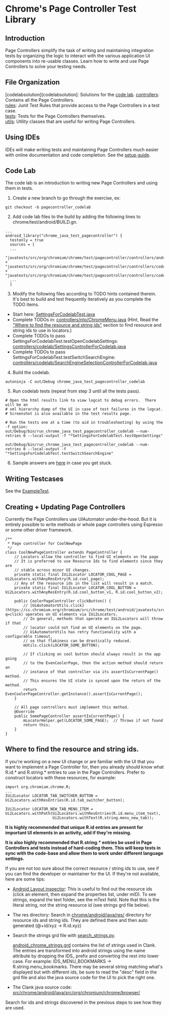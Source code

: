 # Chrome's Page Controller Test Library

## Introduction

Page Controllers simplify the task of writing and maintaining integration tests
by organizing the logic to interact with the various application UI components
into re-usable classes.  Learn how to write and use Page Controllers to solve
your testing needs.


## File Organization

[codelabsolution](codelabsolution]: Solutions for the [code lab](#code-lab).
[controllers](https://cs.chromium.org/chromium/src/chrome/test/android/javatests/src/org/chromium/chrome/test/pagecontroller/controllers/): Contains all the Page Controllers.<br/>
[rules](https://cs.chromium.org/chromium/src/chrome/test/android/javatests/src/org/chromium/chrome/test/pagecontroller/rules/): Junit Test Rules that provide access to the Page Controllers in a
test case.<br/>
[tests](https://cs.chromium.org/chromium/src/chrome/test/android/javatests/src/org/chromium/chrome/test/pagecontroller/tests/): Tests for the Page Controllers themselves.<br/>
[utils](https://cs.chromium.org/chromium/src/chrome/test/android/javatests/src/org/chromium/chrome/test/pagecontroller/utils/): Utility classes that are useful for writing Page Controllers.<br/>


## Using IDEs
IDEs will make writing tests and maintaining Page Controllers much easier with online documentation and code completion.  See the [setup
guide](https://chromium.googlesource.com/chromium/src/+/HEAD/docs/README.md#integrated-development-environment-ide_set-up-guides).


## Code Lab
The code lab is an introduction to writing new Page Controllers and using them in tests.

1) Create a new branch to go through the exercise, ex:
```
git checkout -b pagecontroller_codelab
```

2) Add code lab files to the build by adding the following lines to chrome/test/android/BUILD.gn.
```
...
android_library("chrome_java_test_pagecontroller") {
  testonly = true
  sources = [
  ...
    "javatests/src/org/chromium/chrome/test/pagecontroller/controllers/android/PermissionDialog.java",
+   "javatests/src/org/chromium/chrome/test/pagecontroller/controllers/codelab/SearchEngineSelectionControllerForCodelab.java",
+   "javatests/src/org/chromium/chrome/test/pagecontroller/controllers/codelab/SettingsControllerForCodelab.java",
  ...
  ]
```

3) Modify the following files according to TODO hints contained therein.  It's
best to build and test frequently iteratively as you complete the TODO items.
- Start here: [SettingsForCodelabTest.java](tests/codelab/SettingsForCodelabTest.java)
- Complete TODOs in: [controllers/ntp/ChromeMenu.java](controllers/ntp/ChromeMenu.java)
  (Hint, Read the ["Where to find the resource and string
  ids"](#where-to-find-the-resource-and-string-ids) section to find resource and
  string ids to use in locators.)
- Complete TODOs to pass SettingsForCodelabTest.testOpenCodelabSettings: [controllers/codelab/SettingsControllerForCodelab.java](controllers/codelab/SettingsControllerForCodelab.java)
- Complete TODOs to pass SettingsForCodelabTest.testSwitchSearchEngine:
  [controllers/codelab/SearchEngineSelectionControllerForCodelab.java](controllers/codelab/SearchEngineSelectionControllerForCodelab.java)

4) Build the codelab.
```
autoninja -C out/Debug chrome_java_test_pagecontroller_codelab
```

5) Run codelab tests (repeat from step 3 until all the tests pass).
```
# Open the html results link to view logcat to debug errors.  There will be an
# xml hierarchy dump of the UI in case of test failures in the logcat.
# Screenshot is also available in the test results page.

# Run the tests one at a time (to aid in troubleshooting) by using the -f option:
out/Debug/bin/run_chrome_java_test_pagecontroller_codelab --num-retries 0 --local-output -f "*SettingsForCodelabTest.testOpenSettings"

out/Debug/bin/run_chrome_java_test_pagecontroller_codelab --num-retries 0 --local-output -f "*SettingsForCodelabTest.testSwitchSearchEngine"
```

6) Sample answers are [here](codelabsolution/README.md) in case you get stuck.


## Writing Testcases

See the [ExampleTest](https://cs.chromium.org/chromium/src/chrome/test/android/javatests/src/org/chromium/chrome/test/pagecontroller/tests/ExampleTest.java).

## Creating + Updating Page Controllers

Currently the Page Controllers use UIAutomator under-the-hood.  But it is
entirely possible to write methods or whole page controllers using Espresso or
some other driver framework.

```
/**
 * Page controller for CoolNewPage
 */
class CoolNewPageController extends PageController {
    // Locators allow the controller to find UI elements on the page
    // It is preferred to use Resource Ids to find elements since they are
    // stable across minor UI changes.
    private static final IUi2Locator LOCATOR_COOL_PAGE = Ui2Locators.withAnyResEntry(R.id.cool_page);
    // Any of the resource ids in the list will result in a match.
    private static final IUi2Locator LOCATOR_COOL_BUTTON = Ui2Locators.withAnyResEntry(R.id.cool_button_v1, R.id.cool_button_v2);

    public CoolerPageController clickButton() {
        // [UiAutomatorUtils.click](https://cs.chromium.org/chromium/src/chrome/test/android/javatests/src/org/chromium/chrome/test/pagecontroller/utils/UiAutomatorUtils.java?q=click) operates on UI elements via IUi2Locators.
        // In general, methods that operate on IUi2Locators will throw if that
        // locator could not find an UI elements on the page.
        // UiAutomatorUtils has retry functionality with a configurable timeout,
        // so that flakiness can be drastically reduced.
        mUtils.click(LOCATOR_SOME_BUTTON);

        // If clicking on cool button should always result in the app going
        // to the EvenCoolerPage, then the action method should return an
        // instance of that controller via its assertIsCurrentPage() method.
        // This ensures the UI state is synced upon the return of the method.
        return EvenCoolerPageController.getInstance().assertIsCurrentPage();
    }

    // All page controllers must implement this method.
    @Override
    public SomePageController assertIsCurrentPage() {
        mLocatorHelper.get(LOCATOR_SOME_PAGE);  // Throws if not found
        return this;
    }
}
```

## Where to find the resource and string ids.

If you're working on a new UI change or are familiar with the UI that you want
to implement a Page Controller for, then you already should know what R.id.* and
R.string.* entries to use in the Page Controllers.  Prefer to construct locators
with these resources, for example:

```
import org.chromium.chrome.R;
...
IUi2Locator LOCATOR_TAB_SWITCHER_BUTTON = Ui2Locators.withResEntries(R.id.tab_switcher_button);

IUi2Locator LOCATOR_NEW_TAB_MENU_ITEM =
Ui2Locators.withPath(Ui2Locators.withResEntries(R.id.menu_item_text),
                     Ui2Locators.withText(R.string.menu_new_tab));
```

**It is highly recommended that unique R.id entries are present for important UI elements in an activity, add if they're missing.**

**It is also highly recommended that R.string.\* entries be used in Page Controllers and tests instead of hard-coding them.  This will keep tests in sync with the code-base and allow them to work under different language settings.**

If you are not too sure about the correct resource / string ids to use, see if you can find the developer or maintainer for the UI.  If they're not available, here are some tips:

 - [Android Layout inspector](https://developer.android.com/studio/debug/layout-inspector): This is useful to find out the resource ids (click an element, then expand the properties list, under mID).  To see strings, expand the text folder, see the mText field.  Note that this is the literal string, not the string resource id (see strings grd file below).

 - The res directory: Search in [chrome/android/java/res/](https://cs.chromium.org/chromium/src/chrome/android/java/res/) directory for resource ids and string ids.  They are defined there and then auto generated (@+id/xyz -> R.id.xyz)

 - Search the strings grd file with
   [search_strings.py](https://cs.chromium.org/chromium/src/tools/android/pagecontroller/search_strings.py).

   [android_chrome_strings.grd](https://cs.chromium.org/chromium/src/chrome/browser/ui/android/strings/android_chrome_strings.grd) contains the list of strings used in Clank.
   The entries are transformed into android strings using the name attribute by dropping the IDS_ prefix and converting the rest into lower case.  For example: IDS_MENU_BOOKMARKS -> R.string.menu_bookmarks.  There may be several string matching what's displayed but with different ids, be sure to read the "desc" field in the grd file and also the java source code for the UI to pick the right one.

 - The Clank java source code: [src/chrome/android/java/src/org/chromium/chrome/browser/](https://cs.chromium.org/chromium/src/chrome/android/java/src/org/chromium/chrome/browser/)

 Search for ids and strings discovered in the previous steps to see how they are used.
